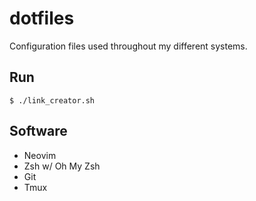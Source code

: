 # dotfiles

Configuration files used throughout my different systems.

## Run

```
$ ./link_creator.sh
```

## Software

- Neovim
- Zsh w/ Oh My Zsh
- Git
- Tmux